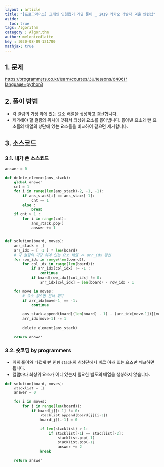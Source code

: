 ```yaml
---
layout : article
title: "[프로그래머스] 크레인 인형뽑기 게임 풀이 _ 2019 카카오 개발자 겨울 인턴십"
aside:
  toc: true
tags: Algorithm
category : Algorithm
author: melonicedlatte  
key : 2020-08-09-121700
mathjax: true 
---  
```


## 1. 문제

https://programmers.co.kr/learn/courses/30/lessons/64061?language=python3

## 2. 풀이 방법

- 각 컬럼의 가장 위에 있는 요소 배열을 생성하고 갱신합니다.
- 제거해야 할 컬럼의 위치에 맞춰서 최상위 요소를 뽑아냅니다. 뽑아낸 요소와 뺀 요소들의 배열의 상단에 있는 요소들을 비교하여 같으면 제거합니다. 

## 3. 소스코드

### 3.1. 내가 푼 소스코드 

~~~python
answer = 0

def delete_element(ans_stack):
    global answer 
    cnt = 1
    for i in range(len(ans_stack)-2, -1, -1):
        if ans_stack[i] == ans_stack[-1]:
            cnt += 1
        else :
            break
    if cnt > 1 :
        for i in range(cnt):
            ans_stack.pop()
            answer += 1
        

def solution(board, moves): 
    ans_stack = []
    arr_idx = [ -1 ] * len(board)
    # 각 컬럼의 가장 위에 있는 요소 배열 -> arr_idx 갱신
    for row_idx in range(len(board)):
        for col_idx in range(len(board)):
            if arr_idx[col_idx] != -1 :
                continue
            if board[row_idx][col_idx] != 0:
                arr_idx[col_idx] = len(board) - row_idx - 1
            
    for move in moves:
        # 요소 없으면 건너 뛰기
        if arr_idx[move-1] == -1:
            continue
        
        ans_stack.append(board[(len(board) - 1) - (arr_idx[move-1])][move - 1]) 
        arr_idx[move-1] -= 1
        
        delete_element(ans_stack) 
    
    return answer
~~~

### 3.2. 숏코딩 by programmers

- 위의 풀이와 다르게 뺀 인형 stack의 최상단에서 바로 아래 있는 요소만 체크하면 됩니다.
- 컬럼마다 최상위 요소가 어디 있는지 필요한 별도의 배열을 생성하지 않습니다.

~~~python
def solution(board, moves):
    stacklist = []
    answer = 0

    for i in moves:
        for j in range(len(board)):
            if board[j][i-1] != 0:
                stacklist.append(board[j][i-1])
                board[j][i-1] = 0

                if len(stacklist) > 1:
                    if stacklist[-1] == stacklist[-2]:
                        stacklist.pop(-1)
                        stacklist.pop(-1)
                        answer += 2     
                break

    return answer
~~~
